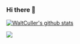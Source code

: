 ### Hi there 👋

<!--
**WaltCuller/WaltCuller** is a ✨ _special_ ✨ repository because its `README.md` (this file) appears on your GitHub profile.

Here are some ideas to get you started:

- 🔭 I’m currently working on ...
- 🌱 I’m currently learning ...
- 👯 I’m looking to collaborate on ...
- 🤔 I’m looking for help with ...
- 💬 Ask me about ...
- 📫 How to reach me: ...
- 😄 Pronouns: ...
- ⚡ Fun fact: ...
-->

[![WaltCuller's github stats](https://github-readme-stats-git-masterrstaa-rickstaa.vercel.app/api?username=WaltCuller)](https://github.com/WaltCuller)



<p>
<img align="top" src="https://github-readme-stats.vercel.app/api/top-langs/?username=WaltCuller&layout=compact&langs_count=4&hide=javascript,html,css"/>
</p>
